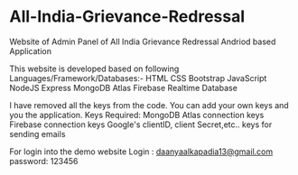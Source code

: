 # All-India-Grievance-Redressal
Website of Admin Panel of All India Grievance Redressal Andriod based Application

This website is developed based on following Languages/Framework/Databases:-
HTML
CSS
Bootstrap
JavaScript
NodeJS
Express
MongoDB Atlas
Firebase Realtime Database

I have removed all the keys from the code. You can add your own keys and you the application.
Keys Required:
MongoDB Atlas connection keys
Firebase connection keys
Google's clientID, client Secret,etc.. keys for sending emails

For login into the demo website
Login	: daanyaalkapadia13@gmail.com
password: 123456